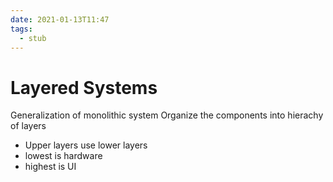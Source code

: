 ```yaml
---
date: 2021-01-13T11:47
tags: 
  - stub
---
```


# Layered Systems

Generalization of monolithic system
Organize the components into hierachy of layers
- Upper layers use lower layers
- lowest is hardware
- highest is UI
